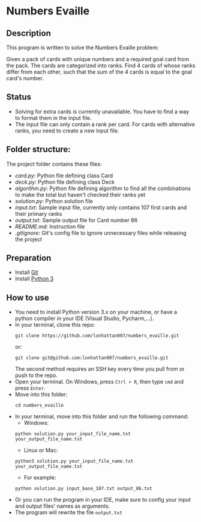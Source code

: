 # Numbers Evaille

## Description

This program is written to solve the Numbers Evaille problem:

Given a pack of cards with unique numbers and a required goal card from the pack. The cards are categorized into ranks. Find 4 cards of whose ranks differ from each other, such that the sum of the 4 cards is equal to the goal card's number.

## Status

- Solving for extra cards is currently unavailable. You have to find a way to format them in the input file.
- The input file can only contain a rank per card. For cards with alternative ranks, you need to create a new input file.

## Folder structure:

The project folder contains these files:

- _card.py_: Python file defining class Card
- _deck.py_: Python file defining class Deck
- _algorithm.py_: Python file defining algorithm to find all the combinations to make the total but haven't checked their ranks yet
- _solution.py_: Python solution file
- _input.txt_: Sample input file, currently only contains 107 first cards and their primary ranks
- _output.txt_: Sample output file for Card number 86
- _README.md_: Instruction file
- _.gitignore_: Git's config file to ignore unnecessary files while releasing the project

## Preparation

- Install [Git](https://git-scm.com/download/win)
- Install [Python 3](https://www.python.org/downloads/release/python-3100/)

## How to use

- You need to install Python version 3.x on your machine, or have a python compiler in your IDE (Visual Studio, Pycharm,...).
- In your terminal, clone this repo:
    ```
    git clone https://github.com/lonhattan007/numbers_evaille.git
    ```
    or: 
    ```
    git clone git@github.com:lonhattan007/numbers_evaille.git
    ```
    The second method requires an SSH key every time you pull from or push to the repo.
- Open your terminal. On Windows, press `Ctrl + R`, then type `cmd` and press `Enter`.
- Move into this folder:
    ```
    cd numbers_evaille
    ```
- In your terminal, move into this folder and run the following command:
    - Windows: 
    ```
    python solution.py your_input_file_name.txt your_output_file_name.txt
    ```
    - Linux or Mac: 
    ```
    python3 solution.py your_input_file_name.txt your_output_file_name.txt
    ```
    - For example:
    ```
    python solution.py input_base_107.txt output_86.txt
    ```
- Or you can run the program in your IDE, make sure to config your input and output files' names as arguments.
- The program will rewrite the file `output.txt`
